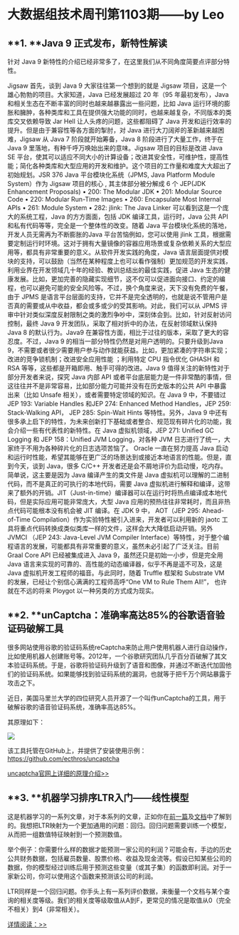 #          大数据组技术周刊第1103期——by Leo



## **1. **Java 9 正式发布，新特性解读

针对 Java 9 新特性的介绍已经非常多了，在这里我们从不同角度简要点评部分特性。

Jigsaw
首先，谈到 Java 9 大家往往第一个想到的就是 Jigsaw 项目，这是一个雄心勃勃的项目。大家知道，Java 已经发展超过 20 年（95 年最初发布），Java 和相关生态在不断丰富的同时也越来越暴露出一些问题，比如 Java 运行环境的膨胀和臃肿，各种类库和工具在提供强大功能的同时，也越来越复杂，不同版本的类库交叉依赖导致 Jar Hell 让人头疼的问题，这些都阻碍了 Java 开发和运行效率的提升。但是由于兼容性等各方面的掣肘，对 Java 进行大刀阔斧的革新越来越困难，Jigsaw 从 Java 7 阶段就开始筹备，Java 8 阶段进行了大量工作，终于在 Java 9 里落地，有种千呼万唤始出来的意味。Jigsaw 项目的目标是改进 Java SE 平台，使其可以适应不同大小的计算设备；改进其安全性，可维护性，提高性能；简化各种类库和大型应用的开发和维护。这个项目的工作量和难度大大超出了初始规划。JSR 376 Java 平台模块化系统（JPMS, Java Platform Module System）作为 Jigsaw 项目的核心 , 其主体部分被分解成 6 个 JEP(JDK Enhancement Proposals)
• 200: The Modular JDK
• 201: Modular Source Code
• 220: Modular Run-Time Images
• 260: Encapsulate Most Internal APIs
• 261: Module System
• 282: jlink: The Java Linker
可以看到这是一个庞大的系统工程，Java 的方方面面，包括 JDK 编译工具，运行时，Java 公共 API 和私有代码等等，完全是一个整体性的改变。随着 Java 平台模块化系统的落地，开发人员无需再为不断膨胀的Java 平台苦恼例如，您可以使用 jlink 工具，根据需要定制运行时环境。这对于拥有大量镜像的容器应用场景或复杂依赖关系的大型应用等，都具有非常重要的意义。从软件开发实践的角度，Java 语言层面提供对模块的支持，可以鼓励（当然在某种程度上也可以看作强制）更加规范的开发实践，利用业界在开发领域几十年的经验、教训总结出的最佳实践，促进 Java 生态的健康发展。比如，更加完善的隐藏实现细节，这不仅可以促进面向接口、约定的编程，也可以避免可能的安全风险等。不过，换个角度来说，天下没有免费的午餐，由于 JPMS 是语言平台层面的支持，它并不是完全透明的，也就是说不管用户是否真的需要或从中收益，都会或多或少的受其影响。对此，我们可以从 JPMS 评审中针对类似深度反射限制之类的激烈争吵中，深刻体会到。比如，针对反射访问控制，最终 Java 9 开发团队，采取了相对折中的办法，在反射领域默认保持 Java 8 的默认行为。Java9 在兼容性方面，相比于过往的版本，采取了更大的容忍度。不过，Java 9 的相当一部分特性仍然是对用户透明的。只要升级到Java 9，不需要或者很少需要用户参与动作就能获益。比如，更加紧凑的字符串实现；改进的竞争锁机制；改进安全应用性能 ；利用特定 CPU 指令优化 GHASH 和 RSA 等等，这些都是开箱即用、触手可得的改进。Java 9 值得关注的新特性对于部分开发者来说，探究 Java 内部 API 或者平台底层能力是一件非常酷的事情，但这往往并不是非常容易，比如部分能力可能并没有在历史版本的公共 API 中暴露出来（比如 Unsafe 相关），或者需要特定领域的知识。在 Java 9 中，不要错过 JEP 193: Variable Handles 和JEP 274: Enhanced Method Handles，JEP 259: Stack-Walking API，
JEP 285: Spin-Wait Hints 等特性。另外，Java 9 中还有很多承上启下的特性，为未来创新打下基础或者整合、规范现有碎片化的功能，我会介绍一些有代表性的新特性。在 Java 虚拟机领域，JEP 271: Unified GC Logging 和 JEP 158：Unified JVM Logging，对各种 JVM 日志进行了统一，大家终于不用为各种碎片化的日志选项苦恼了。
Oracle 一直在努力提高 Java 启动和运行时性能，希望其能够在更广泛的场景达到或接近本地语言的性能。但是，直到今天，谈到 Java，很多 C/C++ 开发者还是会不屑地评价为启动慢，吃内存。简单说，这主要是因为 Java 编译产生的类文件是 Java 虚拟机可以理解的二进制代码，而不是真正的可执行的本地代码，需要 Java 虚拟机进行解释和编译，这带来了额外的开销。JIT（Just-in-time）编译器可以在运行时将热点编译成本地代码，但是实际应用可能非常庞大，大型 Java 应用的预热往往非常耗时，而且非热点代码可能根本没有机会被 JIT 编译。在 JDK 9 中， AOT（JEP 295: Ahead-of-Time Compilation）作为实验特性被引入进来，开发者可以利用新的 jaotc 工具将重点代码转换成类似类库一样的文件，这样会大大降低启动开销。另外 JVMCI （JEP 243: Java-Level JVM Compiler Interface）等特性，对于整个编程语言的发展，可能都具有非常重要的意义，虽然未必引起了广泛关注。目前 Graal Core API 已经被集成进入 Java 9，虽然还只是初始一小步，但是完全用 Java 语言来实现的可靠的、高性能的动态编译器，似乎不再是遥不可及，这是 Java 虚拟机开发工程师的福音。与此同时，随着 Truffle 框架和 Substrate VM 的发展，已经让个别信心满满的工程师高呼“One VM to Rule Them All!”， 也许就在不远的将来 Ploygot 以一种另类的方式成为现实。



## **2. **unCaptcha：准确率高达85%的谷歌语音验证码破解工具

 很多网站使用谷歌的验证码系统reCaptcha来防止用户使用机器人进行自动操作，比如使用机器人创建账号等。2012年，一个谷歌研究团队几乎百分百破解了其文本验证码系统。于是，谷歌将验证码升级到了语音和图像，并通过不断迭代加固他们的验证码系统。如果能够找到验证码系统的漏洞，也就等于把千万个网站暴露于攻击之下。

近日，美国马里兰大学的四位研究人员开源了一个叫作unCaptcha的工具，用于破解谷歌的语音验证码系统，准确率高达85%。

其原理如下：

![](C:\Users\Leo\Desktop\备份代码\uncaptcha.png)

该工具托管在GitHub上，并提供了安装使用示例：https://github.com/ecthros/uncaptcha

[uncaptcha官网上详细的原理介绍>>](http://uncaptcha.cs.umd.edu/)



## **3. **机器学习排序LTR入门——线性模型

这是机器学习的一系列文章，对于本系列的文章，正如你在[前一篇](http://opensourceconnections.com/blog/2017/02/24/what-is-learning-to-rank/)及[文档](https://github.com/o19s/elasticsearch-learning-to-rank#building-a-learning-to-rank-system-with-elasticsearch)中了解到的。我想把LTR映射为一个更加通用的问题：回归。回归问题需要训练一个模型，从而把一组数值特征映射到一个预测数值。

举个例子：你需要什么样的数据才能预测一家公司的利润？可能会有，手边的历史公共财务数据，包括雇员数量、股票价格、收益及现金流等。假设已知某些公司的数据，你的模型经过训练后用于预测这些变量（或其子集）的函数即利润。对于一家新公司，你可以使用这个函数来预测该公司的利润。

LTR同样是一个回归问题。你手头上有一系列评价数据，来衡量一个文档与某个查询的相关度等级。我们的相关度等级取值从A到F，更常见的情况是取值从0（完全不相关）到4（非常相关）。

[详情阅读：>>](http://www.infoq.com/cn/news/2017/10/Machine-learn-LTR-linear-model)

